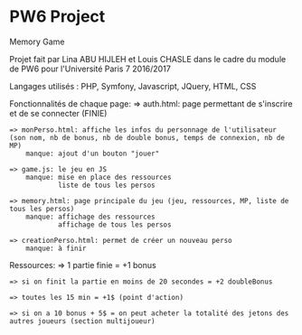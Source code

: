 # PW6 Project

Memory Game

Projet fait par Lina ABU HIJLEH et Louis CHASLE dans le cadre du module de PW6 pour l'Université Paris 7 2016/2017

Langages utilisés : PHP, Symfony, Javascript, JQuery, HTML, CSS

Fonctionnalités de chaque page:
    => auth.html: page permettant de s'inscrire et de se connecter (FINIE)
    
    => monPerso.html: affiche les infos du personnage de l'utilisateur (son nom, nb de bonus, nb de double bonus, temps de connexion, nb de MP)
        manque: ajout d'un bouton "jouer"
    
    => game.js: le jeu en JS
        manque: mise en place des ressources
                liste de tous les persos
    
    => memory.html: page principale du jeu (jeu, ressources, MP, liste de tous les persos)
        manque: affichage des ressources
                affichage de tous les persos
                
    => creationPerso.html: permet de créer un nouveau perso
        manque: à finir
    
Ressources:
    => 1 partie finie = +1 bonus
    
    => si on finit la partie en moins de 20 secondes = +2 doubleBonus
    
    => toutes les 15 min = +1$ (point d'action)
    
    => si on a 10 bonus + 5$ = on peut acheter la totalité des jetons des autres joueurs (section multijoueur)
    